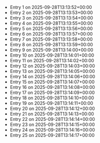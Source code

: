 - Entry 1 on 2025-09-28T13:13:52+00:00
- Entry 2 on 2025-09-28T13:13:53+00:00
- Entry 3 on 2025-09-28T13:13:54+00:00
- Entry 4 on 2025-09-28T13:13:55+00:00
- Entry 5 on 2025-09-28T13:13:56+00:00
- Entry 6 on 2025-09-28T13:13:57+00:00
- Entry 7 on 2025-09-28T13:13:58+00:00
- Entry 8 on 2025-09-28T13:13:59+00:00
- Entry 9 on 2025-09-28T13:14:00+00:00
- Entry 10 on 2025-09-28T13:14:01+00:00
- Entry 11 on 2025-09-28T13:14:02+00:00
- Entry 12 on 2025-09-28T13:14:03+00:00
- Entry 13 on 2025-09-28T13:14:05+00:00
- Entry 14 on 2025-09-28T13:14:06+00:00
- Entry 15 on 2025-09-28T13:14:07+00:00
- Entry 16 on 2025-09-28T13:14:08+00:00
- Entry 17 on 2025-09-28T13:14:09+00:00
- Entry 18 on 2025-09-28T13:14:10+00:00
- Entry 19 on 2025-09-28T13:14:11+00:00
- Entry 20 on 2025-09-28T13:14:12+00:00
- Entry 21 on 2025-09-28T13:14:13+00:00
- Entry 22 on 2025-09-28T13:14:14+00:00
- Entry 23 on 2025-09-28T13:14:15+00:00
- Entry 24 on 2025-09-28T13:14:16+00:00
- Entry 25 on 2025-09-28T13:14:17+00:00
